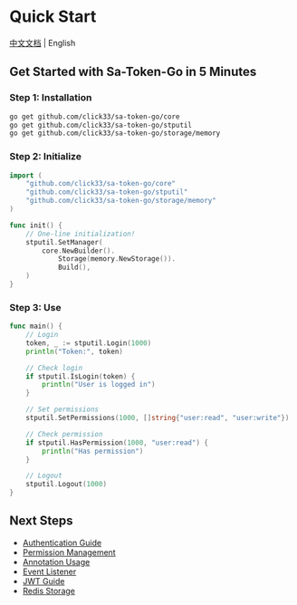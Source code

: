 # Quick Start

[中文文档](quick-start_zh.md) | English

## Get Started with Sa-Token-Go in 5 Minutes

### Step 1: Installation

```bash
go get github.com/click33/sa-token-go/core
go get github.com/click33/sa-token-go/stputil
go get github.com/click33/sa-token-go/storage/memory
```

### Step 2: Initialize

```go
import (
    "github.com/click33/sa-token-go/core"
    "github.com/click33/sa-token-go/stputil"
    "github.com/click33/sa-token-go/storage/memory"
)

func init() {
    // One-line initialization!
    stputil.SetManager(
        core.NewBuilder().
            Storage(memory.NewStorage()).
            Build(),
    )
}
```

### Step 3: Use

```go
func main() {
    // Login
    token, _ := stputil.Login(1000)
    println("Token:", token)

    // Check login
    if stputil.IsLogin(token) {
        println("User is logged in")
    }

    // Set permissions
    stputil.SetPermissions(1000, []string{"user:read", "user:write"})

    // Check permission
    if stputil.HasPermission(1000, "user:read") {
        println("Has permission")
    }

    // Logout
    stputil.Logout(1000)
}
```

## Next Steps

- [Authentication Guide](../guide/authentication.md)
- [Permission Management](../guide/permission.md)
- [Annotation Usage](../guide/annotation.md)
- [Event Listener](../guide/listener.md)
- [JWT Guide](../guide/jwt.md)
- [Redis Storage](../guide/redis-storage.md)
